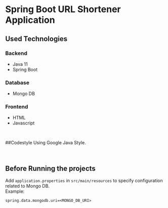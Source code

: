 # Spring Boot URL Shortener Application
## Used Technologies
### Backend
* Java 11
* Spring Boot

### Database
* Mongo DB

### Frontend
* HTML
* Javascript

<br>

##Codestyle
Using Google Java Style.

<br>

## Before Running the projects
Add `application.properties` in `src/main/resources` to specify configuration related to Mongo DB.<br>
Example:
```
spring.data.mongodb.uri=<MONGO_DB_URI>
```


